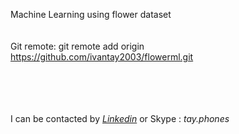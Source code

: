 Machine Learning using flower dataset
<br><br><br>
Git remote:
git remote add origin https://github.com/ivantay2003/flowerml.git

<br><br><br><br>
I can be contacted by *[Linkedin](https://www.linkedin.com/in/ivantay/)* or Skype : *tay.phones*

